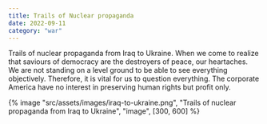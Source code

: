 ```yaml
---
title: Trails of Nuclear propaganda
date: 2022-09-11
category: "war"
---
```


Trails of nuclear propaganda from Iraq to Ukraine. When we come to realize that saviours of democracy are the destroyers of peace, our heartaches. We are not standing on a level ground to be able to see everything objectively. Therefore, it is vital for us to question everything. The corporate America have no interest in preserving human rights but profit only.

<!-- excerpt -->

{% image "src/assets/images/iraq-to-ukraine.png", "Trails of nuclear propaganda from Iraq to Ukraine", "image", [300, 600] %}
